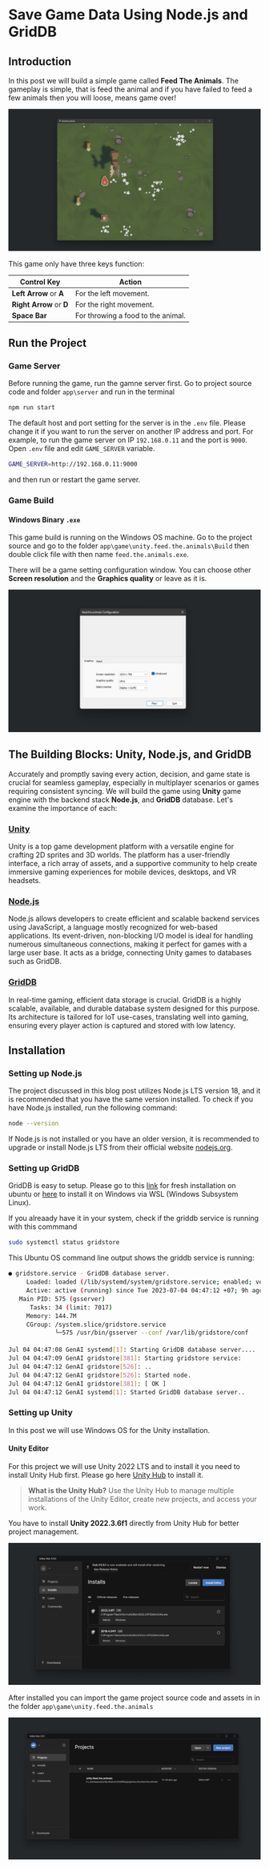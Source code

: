 # Save Game Data Using Node.js and GridDB

## Introduction

In this post we will build a simple game called **Feed The Animals**. The gameplay is simple, that is feed the animal and if you have failed to feed a few animals then you will loose, means game over!

![game-screenshot](images/game-screenshot.png)

This game only have three keys function:

| Control Key  | Action                                |
|-------------|---------------------------------------|
| **Left Arrow** or **A** | For the left movement.             |
| **Right Arrow** or **D** | For the right movement.           |
| **Space Bar**   | For throwing a food to the animal.    |

## Run the Project

### Game Server

Before running the game, run the gamne server first. Go to project source code and folder  `app\server` and run in the terminal

```sh
npm run start
```

The default host and port setting for the server is in the `.env` file. Please change it if you want to run the server on another IP address and port. For example, to run the game server on IP `192.168.0.11` and the port is `9000`. Open `.env` file and edit `GAME_SERVER` variable.

```sh
GAME_SERVER=http://192.168.0.11:9000
```

and then run or restart the game server.

### Game Build

#### Windows Binary `.exe`

This game build is running on the Windows OS machine. Go to the project source and go to the folder `app\game\unity.feed.the.animals\Build` then double click file with then name `feed.the.animals.exe`.

There will be a game setting configuration window. You can choose other  **Screen resolution** and the **Graphics quality** or leave as it is.

![game settings start](images/game-start-setting.png)

## **The Building Blocks: Unity, Node.js, and GridDB**

Accurately and promptly saving every action, decision, and game state is crucial for seamless gameplay, especially in multiplayer scenarios or games requiring consistent syncing. We will build the game using **Unity** game engine with the backend stack **Node.js**, and **GridDB** database. Let's examine the importance of each:

### [**Unity**](https://unity.com/)

Unity is a top game development platform with a versatile engine for crafting 2D sprites and 3D worlds. The platform has a user-friendly interface, a rich array of assets, and a supportive community to help create immersive gaming experiences for mobile devices, desktops, and VR headsets.

### [**Node.js**](https://nodejs.org/en/download)

Node.js allows developers to create efficient and scalable backend services using JavaScript, a language mostly recognized for web-based applications. Its event-driven, non-blocking I/O model is ideal for handling numerous simultaneous connections, making it perfect for games with a large user base. It acts as a bridge, connecting Unity games to databases such as GridDB.

### [**GridDB**](https://www.griddb.net/)

In real-time gaming, efficient data storage is crucial. GridDB is a highly scalable, available, and durable database system designed for this purpose. Its architecture is tailored for IoT use-cases, translating well into gaming, ensuring every player action is captured and stored with low latency.

## Installation

### Setting up Node.js

The project discussed in this blog post utilizes Node.js LTS version 18, and it is recommended that you have the same version installed. To check if you have Node.js installed, run the following command:

```bash
node --version
```

If Node.js is not installed or you have an older version, it is recommended to upgrade or install Node.js LTS from their official website [nodejs.org](https://nodejs.org/en/download).

### Setting up GridDB

GridDB is easy to setup. Please go to this [link](https://docs.griddb.net/latest/gettingstarted/using-apt/) for fresh installation on ubuntu or [here](https://docs.griddb.net/latest/gettingstarted/wsl/) to install it on Windows via WSL (Windows Subsystem Linux).

If you alreaady have it in your system, check if the griddb service is running with this commmand

```bash
sudo systemctl status gridstore
```

This Ubuntu OS command line output shows the griddb service is running:

```bash
● gridstore.service - GridDB database server.
     Loaded: loaded (/lib/systemd/system/gridstore.service; enabled; vendor preset: enabled)
     Active: active (running) since Tue 2023-07-04 04:47:12 +07; 9h ago
   Main PID: 575 (gsserver)
      Tasks: 34 (limit: 7017)
     Memory: 144.7M
     CGroup: /system.slice/gridstore.service
             └─575 /usr/bin/gsserver --conf /var/lib/gridstore/conf

Jul 04 04:47:08 GenAI systemd[1]: Starting GridDB database server....
Jul 04 04:47:09 GenAI gridstore[381]: Starting gridstore service:
Jul 04 04:47:12 GenAI gridstore[526]: ..
Jul 04 04:47:12 GenAI gridstore[526]: Started node.
Jul 04 04:47:12 GenAI gridstore[381]: [ OK ]
Jul 04 04:47:12 GenAI systemd[1]: Started GridDB database server..
```

### Setting up Unity

In this post we will use Windows OS for the Unity installation.

#### Unity Editor

For this project we will use Unity 2022 LTS and to install it you need to install Unity Hub first. Please go here [Unity Hub](https://public-cdn.cloud.unity3d.com/hub/prod/UnityHubSetup.exe) to install it.

> **What is the Unity Hub?**
> Use the Unity Hub to manage multiple installations of the Unity Editor, create new projects, and access your work.

You have to install **Unity 2022.3.6f1** directly from Unity Hub for better project management.

![Unity Hub](images/unity-hub.png)

After installed you can import the game project source code and assets in in the folder `app\game\unity.feed.the.animals`

![Unity Hub open project](images/unity-hub-open.png)

